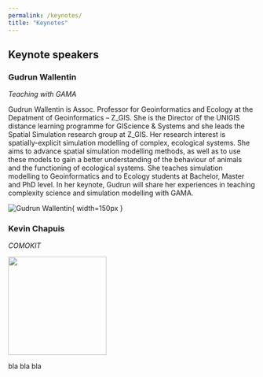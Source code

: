 ```yaml
---
permalink: /keynotes/
title: "Keynotes"
---
```


## Keynote speakers

### Gudrun Wallentin

*Teaching with GAMA*

Gudrun Wallentin is Assoc. Professor for Geoinformatics and Ecology at the Depatment of Geoinformatics – Z_GIS. She is the Director of the UNIGIS distance learning programme for GIScience & Systems and she leads the Spatial Simulation research group at Z_GIS. Her research interest is spatially-explicit simulation modelling of complex, ecological systems. She aims to advance spatial simulation modelling methods, as well as to use these models to gain a better understanding of the behaviour of animals and the functioning of ecological systems. She teaches simulation modelling to Geoinformatics and to Ecology students at Bachelor, Master and PhD level. In her keynote, Gudrun will share her experiences in teaching complexity science and simulation modelling with GAMA.

![Gudrun Wallentin](https://www.plus.ac.at/wp-content/uploads/2021/02/WallentinGudrun2_01.jpg){ width=150px }

### Kevin Chapuis 

*COMOKIT*

<img src="https://github.com/gama-platform/Gama-Days-2022/_includes/KevinChapuis.jpg" width="200">

bla bla bla
